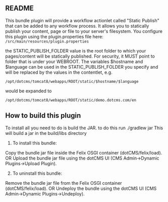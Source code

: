 
README
------

This bundle plugin will provide a workflow actionlet called "Static Publish" that can be added to any workflow process.  It allows you to statically publish your content, page or file to your server's filesystem.   You configure this plugin using the plugin.properties file here:
`/src/main/resources/plugin.properties`

the 
STATIC_PUBLISH_FOLDER value is the root folder to which your pages/content will be statically published.  For security, it MUST point to folder that is under your WEBROOT.  The variables $hostname and $language can be used in the STATIC_PUBLISH_FOLDER you specify and will be replaced by the values in the contentlet, e.g.

```
/opt/dotcms/tomcat8/webapps/ROOT/static/$hostname/$language
```
 would be expanded to
```
/opt/dotcms/tomcat8/webapps/ROOT/static/demo.dotcms.com/en
```




How to build this plugin
-------------------------

To install all you need to do is build the JAR. to do this run 
./gradlew jar
This will build a jar in the build/libs directory

1. To install this bundle:

Copy the bundle jar file inside the Felix OSGI container (dotCMS/felix/load).
        OR
Upload the bundle jar file using the dotCMS UI (CMS Admin->Dynamic Plugins->Upload Plugin).
	
2. To uninstall this bundle:

Remove the bundle jar file from the Felix OSGI container (dotCMS/felix/load).
        OR
Undeploy the bundle using the dotCMS UI (CMS Admin->Dynamic Plugins->Undeploy).

